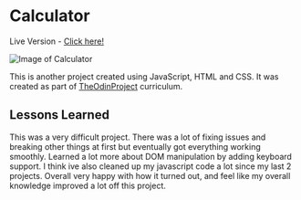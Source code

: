 # Calculator

Live Version - [Click here!](https://clarasmyth.github.io/calculator/)

![Image of Calculator](https://i.imgur.com/SCwAlvF.png)

This is another project created using JavaScript, HTML and CSS. It was created as part of [TheOdinProject](https://www.theodinproject.com/) curriculum.

## Lessons Learned

This was a very difficult project. There was a lot of fixing issues and breaking other things at first but eventually got everything working smoothly. Learned a lot more about DOM manipulation by adding keyboard support. I think ive also cleaned up my javascript code a lot since my last 2 projects. Overall very happy with how it turned out, and feel like my overall knowledge improved a lot off this project.